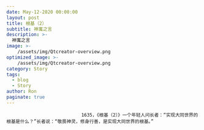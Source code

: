 ```yaml
---
date: May-12-2020 00:00:00
layout: post
title: 根基（2）
subtitle: 神寓之言
description: >-
  神寓之言
image: >-
    /assets/img/Qtcreator-overview.png
optimized_image: >-
    /assets/img/Qtcreator-overview.png
category: Story
tags:
  - blog
  - Story
author: Ron
paginate: true
---
```


							　　1635，《根基（2）》一个年轻人问长者：“实现大同世界的根基是什么？”长者说：“敬畏神灵，修身行善，是实现大同世界的根基。”
							
							
						